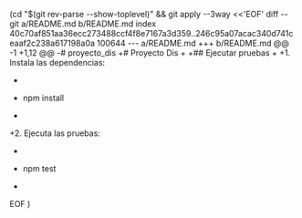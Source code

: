  (cd "$(git rev-parse --show-toplevel)" && git apply --3way <<'EOF' 
diff --git a/README.md b/README.md
index 40c70af851aa36ecc273488ccf4f8e7167a3d359..246c95a07acac340d741ceaaf2c238a617198a0a 100644
--- a/README.md
+++ b/README.md
@@ -1 +1,12 @@
-# proyecto_dis
+# Proyecto Dis
+
+## Ejecutar pruebas
+
+1. Instala las dependencias:
+   ```bash
+   npm install
+   ```
+2. Ejecuta las pruebas:
+   ```bash
+   npm test
+   ```
 
EOF
)
